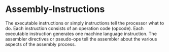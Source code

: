 # Assembly-Instructions
The executable instructions or simply instructions tell the processor what to do. Each instruction consists of an operation code (opcode). Each executable instruction generates one machine language instruction. The assembler directives or pseudo-ops tell the assembler about the various aspects of the assembly process.

